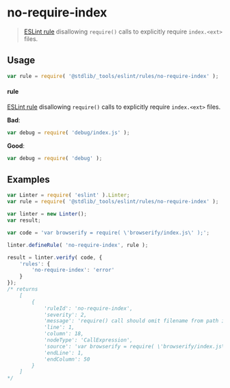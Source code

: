 <!--

@license Apache-2.0

Copyright (c) 2018 The Stdlib Authors.

Licensed under the Apache License, Version 2.0 (the "License");
you may not use this file except in compliance with the License.
You may obtain a copy of the License at

   http://www.apache.org/licenses/LICENSE-2.0

Unless required by applicable law or agreed to in writing, software
distributed under the License is distributed on an "AS IS" BASIS,
WITHOUT WARRANTIES OR CONDITIONS OF ANY KIND, either express or implied.
See the License for the specific language governing permissions and
limitations under the License.

-->

# no-require-index

> [ESLint rule][eslint-rules] disallowing `require()` calls to explicitly require `index.<ext>` files.

<section class="intro">

</section>

<!-- /.intro -->

<section class="usage">

## Usage

```javascript
var rule = require( '@stdlib/_tools/eslint/rules/no-require-index' );
```

#### rule

[ESLint rule][eslint-rules] disallowing `require()` calls to explicitly require `index.<ext>` files.

**Bad**:

<!-- run-disable -->

<!-- eslint-disable stdlib/no-require-index -->

```javascript
var debug = require( 'debug/index.js' );
```

**Good**:

``` javascript 
var debug = require( 'debug' );
```

</section>

<!-- /.usage -->

<section class="examples">

## Examples

<!-- eslint no-undef: "error" -->

```javascript
var Linter = require( 'eslint' ).Linter;
var rule = require( '@stdlib/_tools/eslint/rules/no-require-index' );

var linter = new Linter();
var result;

var code = 'var browserify = require( \'browserify/index.js\' );';

linter.defineRule( 'no-require-index', rule );

result = linter.verify( code, {
    'rules': {
        'no-require-index': 'error'
    }
});
/* returns
    [
        {
            'ruleId': 'no-require-index',
            'severity': 2,
            'message': 'require() call should omit filename from path if equal to `index.<ext>`',
            'line': 1,
            'column': 18,
            'nodeType': 'CallExpression',
            'source': 'var browserify = require( \'browserify/index.js\' );',
            'endLine': 1,
            'endColumn': 50
        }
    ]
*/
```

</section>

<!-- /.examples -->

<section class="links">

[eslint-rules]: https://eslint.org/docs/developer-guide/working-with-rules

</section>

<!-- /.links -->
